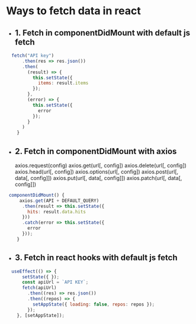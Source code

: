 # Ways to fetch data in react

- ## 1. Fetch in componentDidMount with default js fetch

```jsx
  fetch("API key")
      .then(res => res.json())
      .then(
        (result) => {
          this.setState({
            items: result.items
          });
        },
        (error) => {
          this.setState({
            error
          });
        }
      )
    }
```

- ## 2. Fetch in componentDidMount with axios
    axios.request(config)
    axios.get(url[, config])
    axios.delete(url[, config])
    axios.head(url[, config])
    axios.options(url[, config])
    axios.post(url[, data[, config]])
    axios.put(url[, data[, config]])
    axios.patch(url[, data[, config]])
```jsx
 componentDidMount() {
     axios.get(API + DEFAULT_QUERY)
      .then(result => this.setState({
        hits: result.data.hits
      }))
      .catch(error => this.setState({
        error
      }));
    }
```
- ## 3. Fetch in react hooks with default js fetch

```jsx
  useEffect(() => {
      setState({ });
      const apiUrl = `API KEY`;
      fetch(apiUrl)
        .then((res) => res.json())
        .then((repos) => {
          setAppState({ loading: false, repos: repos });
        });
    }, [setAppState]);

```
